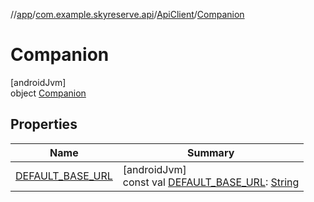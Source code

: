 //[app](../../../../index.md)/[com.example.skyreserve.api](../../index.md)/[ApiClient](../index.md)/[Companion](index.md)

# Companion

[androidJvm]\
object [Companion](index.md)

## Properties

| Name | Summary |
|---|---|
| [DEFAULT_BASE_URL](-d-e-f-a-u-l-t_-b-a-s-e_-u-r-l.md) | [androidJvm]<br>const val [DEFAULT_BASE_URL](-d-e-f-a-u-l-t_-b-a-s-e_-u-r-l.md): [String](https://kotlinlang.org/api/latest/jvm/stdlib/kotlin/-string/index.html) |
